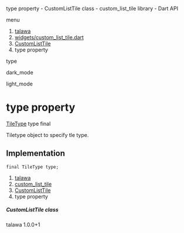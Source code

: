 




type property - CustomListTile class - custom\_list\_tile library - Dart API







menu

1. [talawa](../../index.html)
2. [widgets/custom\_list\_tile.dart](../../widgets_custom_list_tile/widgets_custom_list_tile-library.html)
3. [CustomListTile](../../widgets_custom_list_tile/CustomListTile-class.html)
4. type property

type


dark\_mode

light\_mode




# type property


[TileType](../../enums_enums/TileType.html)
type
final

Tiletype object to specify tle type.


## Implementation

```
final TileType type;
```

 


1. [talawa](../../index.html)
2. [custom\_list\_tile](../../widgets_custom_list_tile/widgets_custom_list_tile-library.html)
3. [CustomListTile](../../widgets_custom_list_tile/CustomListTile-class.html)
4. type property

##### CustomListTile class





talawa
1.0.0+1







